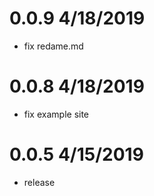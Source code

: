 # 0.0.9 4/18/2019
- fix redame.md


# 0.0.8 4/18/2019
- fix example site


# 0.0.5 4/15/2019
- release

